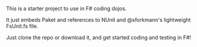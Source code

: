 This is a starter project to use in F# coding dojos.

It just embeds Paket and references to NUnit and @sforkmann's lightweight FsUnit.fs file.

Just clone the repo or download it, and get started coding and testing in F#!